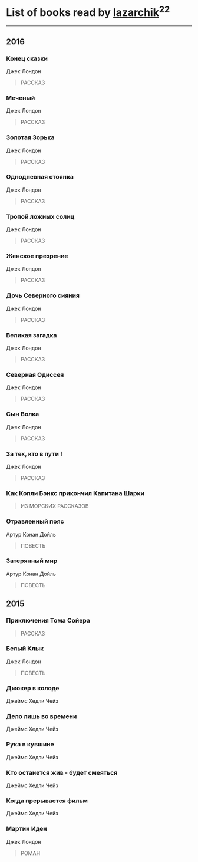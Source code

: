 # List of books read by [lazarchik](http://vk.com/id34754901)<sup>22</sup>
---

## 2016

### Конец сказки
Джек Лондон
> РАССКАЗ


### Меченый
Джек Лондон
> РАССКАЗ


### Золотая Зорька
Джек Лондон
> РАССКАЗ


### Однодневная стоянка
Джек Лондон
> РАССКАЗ


### Тропой ложных солнц
Джек Лондон
> РАССКАЗ


### Женское презрение
Джек Лондон
> РАССКАЗ


### Дочь Северного сияния
Джек Лондон
> РАССКАЗ


### Великая загадка
Джек Лондон
> РАССКАЗ


### Северная Одиссея
Джек Лондон
> РАССКАЗ


### Сын Волка
Джек Лондон
> РАССКАЗ


### За тех, кто в пути !
Джек Лондон
> РАССКАЗ


### Как Копли Бэнкс прикончил Капитана Шарки
> ИЗ МОРСКИХ РАССКАЗОВ


### Отравленный пояс
Артур Конан Дойль
> ПОВЕСТЬ


### Затерянный мир
Артур Конан Дойль
> ПОВЕСТЬ



## 2015

### Приключения Тома Сойера
> РАССКАЗ


### Белый Клык
Джек Лондон
> ПОВЕСТЬ


### Джокер в колоде
Джеймс Хедли Чейз


### Дело лишь во времени
Джеймс Хедли Чейз


### Рука в кувшине
Джеймс Хедли Чейз


### Кто останется жив - будет смеяться
Джеймс Хедли Чейз


### Когда прерывается фильм
Джеймс Хедли Чейз


### Мартин Иден
Джек Лондон
> РОМАН



